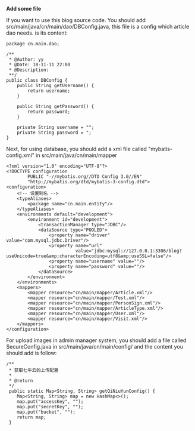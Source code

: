 **Add some file**

If you want to use this blog source code.
You should add src/main/java/cn/main/dao/DBConfig.java, this file is a config which article dao needs.
 is its content:

    package cn.main.dao;
    
    /**
     * @Author: yy
     * @Date: 18-11-11 22:00
     * @Description:
     **/
    public class DBConfig {
        public String getUsername() {
            return username;
        }
    
        public String getPassword() {
            return password;
        }
    
        private String username = "";
        private String password = ";
    }


Next, for using database, you should add a xml file called "mybatis-config.xml" in src/main/java/cn/main/mapper

    <?xml version="1.0" encoding="UTF-8"?>
    <!DOCTYPE configuration
            PUBLIC "-//mybatis.org//DTD Config 3.0//EN"
            "http://mybatis.org/dtd/mybatis-3-config.dtd">
    <configuration>
        <!-- 设置别名 -->
        <typeAliases>
            <package name="cn.main.entity"/>
        </typeAliases>
        <environments default="development">
            <environment id="development">
                <transactionManager type="JDBC"/>
                <dataSource type="POOLED">
                    <property name="driver" value="com.mysql.jdbc.Driver"/>
                    <property name="url"
                              value="jdbc:mysql://127.0.0.1:3306/blog?useUnicode=true&amp;characterEncoding=utf8&amp;useSSL=false"/>
                    <property name="username" value=""/>
                    <property name="password" value=""/>
                </dataSource>
            </environment>
        </environments>
        <mappers>
            <mapper resource="cn/main/mapper/Article.xml"/>
            <mapper resource="cn/main/mapper/Test.xml"/>
            <mapper resource="cn/main/mapper/PersonSign.xml"/>
            <mapper resource="cn/main/mapper/ArticleType.xml"/>
            <mapper resource="cn/main/mapper/User.xml"/>
            <mapper resource="cn/main/mapper/Visit.xml"/>
        </mappers>
    </configuration>

For upload images in admin manager system, you should add a file called SecureConfig.java in src/main/java/cn/main/config/ and the content you should add is follow:

    /**
     * 获取七牛云的上传配置
     *
     * @return
     */
     public static Map<String, String> getQiNiuYunConfig() {
        Map<String, String> map = new HashMap<>();
        map.put("accessKey", "");
        map.put("secretKey", "");
        map.put("bucket", "");
        return map;
     }